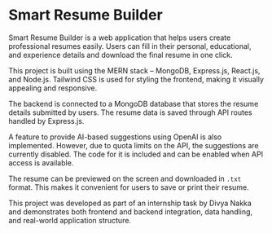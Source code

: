 # Smart Resume Builder

Smart Resume Builder is a web application that helps users create professional resumes easily. Users can fill in their personal, educational, and experience details and download the final resume in one click.

This project is built using the MERN stack – MongoDB, Express.js, React.js, and Node.js. Tailwind CSS is used for styling the frontend, making it visually appealing and responsive.

The backend is connected to a MongoDB database that stores the resume details submitted by users. The resume data is saved through API routes handled by Express.js.

A feature to provide AI-based suggestions using OpenAI is also implemented. However, due to quota limits on the API, the suggestions are currently disabled. The code for it is included and can be enabled when API access is available.

The resume can be previewed on the screen and downloaded in `.txt` format. This makes it convenient for users to save or print their resume.

This project was developed as part of an internship task by Divya Nakka and demonstrates both frontend and backend integration, data handling, and real-world application structure.


